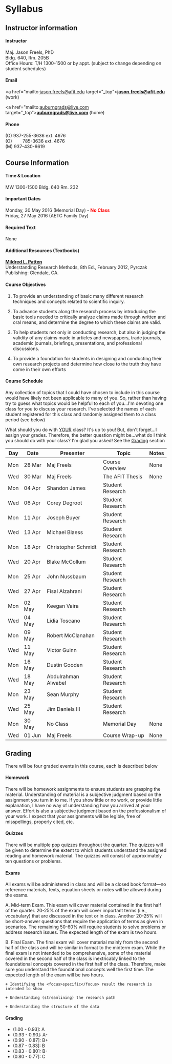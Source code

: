 # Syllabus

## Instructor information

#### Instructor

Maj. Jason Freels, PhD<br/>Bldg. 640, Rm. 205B<br/>Office Hours: T/H 1300-1500 or by appt. (subject to change depending on student schedules)

#### Email

<a href="mailto:jason.freels@afit.edu target="_top"><b>jason.freels@afit.edu</b></a> (work)

<a href="mailto:auburngrads@live.com target="_top"><b>auburngrads@live.com</b></a> (home)

#### Phone 

(O) 937-255-3636 ext. 4676<br/>(O) &emsp;&ensp;&nbsp; 785-3636 ext. 4676<br/>(M) 937-430-6619

## Course Information 

#### Time & Location 

MW 1300-1500 Bldg. 640 Rm. 232

#### Important Dates

Monday, 30 May 2016 (Memorial Day) - <font style='color: red;'>__No Class__</font><br/>Friday, 27 May 2016 (AETC Family Day)

#### Required Text

None

#### Additional Resources (Textbooks)
	 
[__Mildred L. Patten__](http://www.amazon.com/Understanding-Research-Methods-Overview-Essentials/dp/1936523000)<br/>Understanding Research Methods, 8th Ed., February 2012, Pyrczak Publishing:  Glendale, CA.

#### Course Objectives

1) To provide an understanding of basic many different research techniques and concepts related to scientific inquiry. 

2) To advance students along the research process by introducing the basic tools needed to critically analyze claims made through written and oral means, and determine the degree to which these claims are valid.

3) To help students not only in conducting research, but also in judging the validity of any claims made in articles and newspapers, trade journals, academic journals, briefings, presentations, and professional discussions.

4) To provide a foundation for students in designing and conducting their own research projects and determine how close to the truth they have come in their own efforts 

#### Course Schedule

Any collection of topics that I could have chosen to include in this course would have likely not been applicable to many of you.  So, rather than having try to guess what topics would be helpful to each of you...I'm devoting one class for you to discuss your research.  I've selected the names of each student registered for this class and randomly assigned them to a class period (see below)

What should you do with <u>YOUR</u> class?  It's up to you!  But, don't forget...<red>I assign your grades.</red>  Therefore, the better question might be...what do I think you should do with your class?  I'm glad you asked!  See the <a href='#grades'>Grading</a> section 

<table>
<thead><tr><th>Day</th><th>Date</th><th>Presenter</th><th>Topic</th><th>Notes</th></tr></thead>
<tbody>
  <tr> <td> Mon </td> <td> 28 Mar </td> <td> Maj Freels </td> <td> Course Overview </td> <td> None </td> </tr>
  <tr> <td> Wed </td> <td> 30 Mar </td> <td> Maj Freels </td> <td> The AFIT Thesis </td> <td> None </td> </tr>
  <tr> <td> Mon </td> <td> 04 Apr </td> <td> Shandon James </td> <td> Student Research </td> <td>  </td> </tr>
  <tr> <td> Wed </td> <td> 06 Apr </td> <td> Corey Degroot </td> <td> Student Research </td> <td>  </td> </tr>
  <tr> <td> Mon </td> <td> 11 Apr </td> <td> Joseph Buyer </td> <td> Student Research </td> <td>  </td> </tr>
  <tr> <td> Wed </td> <td> 13 Apr </td> <td> Michael Blaess </td> <td> Student Research </td> <td>  </td> </tr>
  <tr> <td> Mon </td> <td> 18 Apr </td> <td> Christopher Schmidt </td> <td> Student Research </td> <td>  </td> </tr>
  <tr> <td> Wed </td> <td> 20 Apr </td> <td> Blake McCollum </td> <td> Student Research </td> <td>  </td> </tr>
  <tr> <td> Mon </td> <td> 25 Apr </td> <td> John Nussbaum </td> <td> Student Research </td> <td>  </td> </tr>
  <tr> <td> Wed </td> <td> 27 Apr </td> <td> Fisal Alzahrani </td> <td> Student Research </td> <td>  </td> </tr>
  <tr> <td> Mon </td> <td> 02 May </td> <td> Keegan Vaira </td> <td> Student Research </td> <td>  </td> </tr>
  <tr> <td> Wed </td> <td> 04 May </td> <td> Lidia Toscano </td> <td> Student Research </td> <td>  </td> </tr>
  <tr> <td> Mon </td> <td> 09 May </td> <td> Robert McClanahan </td> <td> Student Research </td> <td>  </td> </tr>
  <tr> <td> Wed </td> <td> 11 May </td> <td> Victor Guinn </td> <td> Student Research </td> <td>  </td> </tr>
  <tr> <td> Mon </td> <td> 16 May </td> <td> Dustin Gooden </td> <td> Student Research </td> <td>  </td> </tr>
  <tr> <td> Wed </td> <td> 18 May </td> <td> Abdulrahman Alwabel </td> <td> Student Research </td> <td>  </td> </tr>
  <tr> <td> Mon </td> <td> 23 May </td> <td> Sean Murphy </td> <td> Student Research </td> <td>  </td> </tr>
  <tr> <td> Wed </td> <td> 25 May </td> <td> Jim Daniels III </td> <td> Student Research </td> <td>  </td> </tr>
  <tr> <td> Mon </td> <td> 30 May </td> <td> No Class </td> <td> Memorial Day </td> <td> None </td> </tr>
  <tr> <td> Wed </td> <td> 01 Jun </td> <td> Maj Freels </td> <td> Course Wrap-up </td> <td> None </td> </tr>
</tbody>
</table>

## Grading <a name="grades"></a>

There will be four graded events in this course, each is described below

#### Homework

There will be homework assignments to ensure students are grasping the material.  Understanding of material is a subjective judgment based on the assignment you turn in to me.  If you show little or no work, or provide little explanation, I have no way of understanding how you arrived at your answer.  Effort is also a subjective judgment based on the professionalism of your work.  I expect that your assignments will be legible, free of misspellings, properly cited, etc.  

#### Quizzes

There will be multiple pop quizzes throughout the quarter.  The quizzes will be given to determine the extent to which students understand the assigned reading and homework material.  The quizzes will consist of approximately ten questions or problems.  

#### Exams

All exams will be administered in class and will be a closed book format—no reference materials, texts, equation sheets or notes will be allowed during the exams.  

A.  Mid-term Exam.  This exam will cover material contained in the first half of the quarter.  20-25% of the exam will cover important terms (i.e., vocabulary) that are discussed in the text or in class.  Another 20-25% will be short-answer questions that require the application of terms as given in scenarios.  The remaining 50-60% will require students to solve problems or address research issues.  The expected length of the exam is two hours.

B.  Final Exam.  The final exam will cover material mainly from the second half of the class and will be similar in format to the midterm exam.  While the final exam is not intended to be comprehensive, some of the material covered in the second half of the class is inextricably linked to the foundational concepts covered in the first half of the class.  Therefore, make sure you understand the foundational concepts well the first time.  The expected length of the exam will be two hours.


    + Identifying the <focus>specific</focus> result the research is intended to show

    + Understanding (streamlining) the research path

    + Understanding the structure of the data

#### Grading

- (1.00 - 0.93]: A
- (0.93 - 0.90]: A-
- (0.90 - 0.87]: B+
- (0.87 - 0.83]: B
- (0.83 - 0.80]: B-
- (0.80 - 0.77]: C
